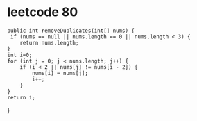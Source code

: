 # leetcode 80
    public int removeDuplicates(int[] nums) {
     if (nums == null || nums.length == 0 || nums.length < 3) {
        return nums.length;
    }
    int i=0;
    for (int j = 0; j < nums.length; j++) {
        if (i < 2 || nums[j] != nums[i - 2]) {
            nums[i] = nums[j];
            i++;
        }
    }
    return i;
}
